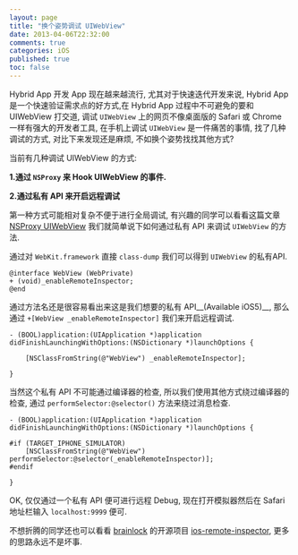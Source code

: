 ```yaml
---
layout: page
title: "换个姿势调试 UIWebView"
date: 2013-04-06T22:32:00
comments: true
categories: iOS
published: true
toc: false
---
```


Hybrid App 开发 App 现在越来越流行, 尤其对于快速迭代开发来说, Hybrid App 是一个快速验证需求点的好方式,在 Hybrid App 过程中不可避免的要和 UIWebView 打交道, 调试 `UIWebView` 上的网页不像桌面版的 Safari 或 Chrome 一样有强大的开发者工具, 在手机上调试 `UIWebView` 是一件痛苦的事情, 找了几种调试的方式, 对比下来发现还是麻烦, 不如换个姿势找找其他方式?

当前有几种调试 UIWebView 的方式:

__1.通过 `NSProxy` 来 Hook UIWebView 的事件.__

__2.通过私有 API 来开启远程调试__

第一种方式可能相对复杂不便于进行全局调试, 有兴趣的同学可以看看这篇文章 [NSProxy UIWebView][NSProxy UIWebView] 我们就简单说下如何通过私有 API 来调试 `UIWebView` 的方法.
<!-- more -->
通过对 `WebKit.framework` 直接 `class-dump` 我们可以得到 `UIWebView` 的私有API.

``` objc
@interface WebView (WebPrivate)
+ (void)_enableRemoteInspector;
@end
```
通过方法名还是很容易看出来这是我们想要的私有 API__(Available iOS5)__, 那么通过 `+[WebView _enableRemoteInspector]` 我们来开启远程调试.

``` objc
- (BOOL)application:(UIApplication *)application didFinishLaunchingWithOptions:(NSDictionary *)launchOptions {

    [NSClassFromString(@"WebView") _enableRemoteInspector];

}
```

当然这个私有 API 不可能通过编译器的检查, 所以我们使用其他方式绕过编译器的检查, 通过 `performSelector:@selector()` 方法来绕过消息检查.

``` objc
- (BOOL)application:(UIApplication *)application didFinishLaunchingWithOptions:(NSDictionary *)launchOptions {

#if (TARGET_IPHONE_SIMULATOR)
    [NSClassFromString(@"WebView") performSelector:@selector(_enableRemoteInspector)];
#endif

}
```

OK, 仅仅通过一个私有 API 便可进行远程 Debug, 现在打开模拟器然后在 Safari 地址栏输入 `localhost:9999` 便可.

不想折腾的同学还也可以看看 [brainlock][brainlock] 的开源项目 [ios-remote-inspector][ios-remote-inspector], 更多的思路永远不是坏事.


[NSProxy UIWebView]:http://blog.fenrir-inc.com/jp/2013/11/nsproxy.html
[brainlock]:https://github.com/brainlock
[ios-remote-inspector]: https://github.com/brainlock/ios-remote-inspector

